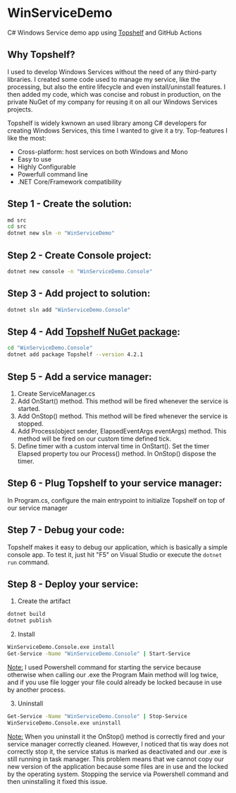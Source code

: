# WinServiceDemo
C# Windows Service demo app using [Topshelf](http://topshelf-project.com/) and GitHub Actions

## Why Topshelf?
I used to develop Windows Services without the need of any third-party libraries. I created some code used to manage my service, like the processing, but also the entire lifecycle and even install/uninstall features. I then added my code, which was concise and robust in production, on the private NuGet of my company for reusing it on all our Windows Services projects.

Topshelf is widely kwnown an used library among C# developers for creating Windows Services, this time I wanted to give it a try. Top-features I like the most:
- Cross-platform: host services on both Windows and Mono
- Easy to use
- Highly Configurable
- Powerfull command line
- .NET Core/Framework compatibility

## Step 1 - Create the solution:
```bash
md src
cd src
dotnet new sln -n "WinServiceDemo"
```

## Step 2 - Create Console project:
```bash
dotnet new console -n "WinServiceDemo.Console"
```

## Step 3 - Add project to solution:
```bash
dotnet sln add "WinServiceDemo.Console"
```

## Step 4 - Add [Topshelf NuGet package](https://www.nuget.org/packages/topshelf/):
```bash
cd "WinServiceDemo.Console"
dotnet add package Topshelf --version 4.2.1
```
## Step 5 - Add a service manager:
1. Create ServiceManager.cs
2. Add OnStart() method. This method will be fired whenever the service is started.
3. Add OnStop() method. This method will be fired whenever the service is stopped.
4. Add Process(object sender, ElapsedEventArgs eventArgs) method. This method will be fired on our custom time defined tick.
5. Define timer with a custom interval time in OnStart(). Set the timer Elapsed property tou our Process() method. In OnStop() dispose the timer.

## Step 6 - Plug Topshelf to your service manager:
In Program.cs, configure the main entrypoint to initialize Topshelf on top of our service manager

## Step 7 - Debug your code:
Topshelf makes it easy to debug our application, which is basically a simple console app. To test it, just hit "F5" on Visual Studio or execute the `dotnet run` command.

## Step 8 - Deploy your service:
1. Create the artifact
```bash
dotnet build
dotnet publish
```
2. Install
```bash
WinServiceDemo.Console.exe install
Get-Service -Name "WinServiceDemo.Console" | Start-Service
```

<ins>Note:</ins> I used Powershell command for starting the service because otherwise when calling our .exe the Program Main method will log twice, and if you use file logger your file could already be locked because in use by another process.

3. Uninstall
```bash
Get-Service -Name "WinServiceDemo.Console" | Stop-Service
WinServiceDemo.Console.exe uninstall
```

<ins>Note:</ins> When you uninstall it the OnStop() method is correctly fired and your service manager correctly cleaned. However, I noticed that tis way does not correctly stop it, the service status is marked as deactivated and our .exe is still running in task manager. This problem means that we cannot copy our new version of the application because some files are in use and the locked by the operating system. Stopping the service via Powershell command and then uninstalling it fixed this issue.
